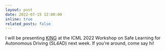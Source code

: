 ```yaml
---
layout: post
date: 2022-07-15 12:00:00
inline: true
related_posts: false
---
```


I will be presenting <a href="https://lasnik.github.io/king/">KING</a> at the
ICML 2022 Workshop on Safe Learning for Autonomous Driving (SL4AD) next week. If
you're around, come say hi!
